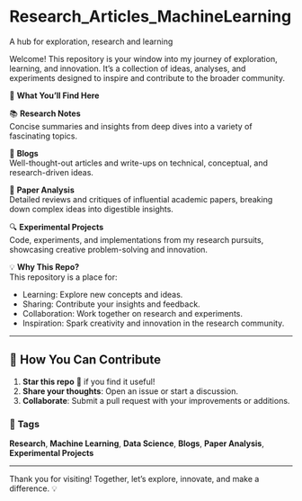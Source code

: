 # Research_Articles_MachineLearning
A hub for exploration, research and learning

Welcome! This repository is your window into my journey of exploration, learning, and innovation. It’s a collection of ideas, analyses, and experiments designed to inspire and contribute to the broader community.  


📖 **What You’ll Find Here**  

 📚 **Research Notes**  
Concise summaries and insights from deep dives into a variety of fascinating topics.  

 📝 **Blogs**  
Well-thought-out articles and write-ups on technical, conceptual, and research-driven ideas.  

 📄 **Paper Analysis**  
Detailed reviews and critiques of influential academic papers, breaking down complex ideas into digestible insights.  

 🔍 **Experimental Projects**  
Code, experiments, and implementations from my research pursuits, showcasing creative problem-solving and innovation.  


 💡 **Why This Repo?**  
This repository is a place for:  
- Learning: Explore new concepts and ideas.  
- Sharing: Contribute your insights and feedback.  
- Collaboration: Work together on research and experiments.  
- Inspiration: Spark creativity and innovation in the research community.  

---

## 🚀 **How You Can Contribute**  
1. **Star this repo** 🌟 if you find it useful!  
2. **Share your thoughts**: Open an issue or start a discussion.  
3. **Collaborate**: Submit a pull request with your improvements or additions.  




### 📌 **Tags**  
**Research**, **Machine Learning**, **Data Science**, **Blogs**, **Paper Analysis**, **Experimental Projects**  

---

Thank you for visiting! Together, let’s explore, innovate, and make a difference. 💡
